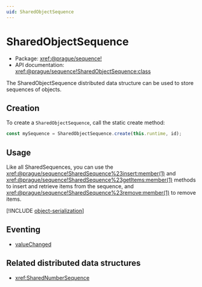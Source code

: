 ```yaml
---
uid: SharedObjectSequence
---
```


# SharedObjectSequence

- Package: <xref:@prague/sequence!>
- API documentation: <xref:@prague/sequence!SharedObjectSequence:class>

The SharedObjectSequence distributed data structure can be used to store sequences of objects.

## Creation

To create a `SharedObjectSequence`, call the static create method:

```typescript
const mySequence = SharedObjectSequence.create(this.runtime, id);
```

## Usage

Like all SharedSequences, you can use the <xref:@prague/sequence!SharedSequence%23insert:member(1)> and
<xref:@prague/sequence!SharedSequence%23getItems:member(1)> methods to insert and retrieve items from the sequence, and
<xref:@prague/sequence!SharedSequence%23remove:member(1)> to remove items.

[!INCLUDE [object-serialization](../includes/object-serialization.md)]

## Eventing

- [valueChanged](<xref:@prague/sequence!SharedSegmentSequence%23on:member(3)>)

## Related distributed data structures

- <xref:SharedNumberSequence>
